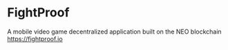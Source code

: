 # FightProof
A mobile video game decentralized application built on the NEO blockchain https://fightproof.io
